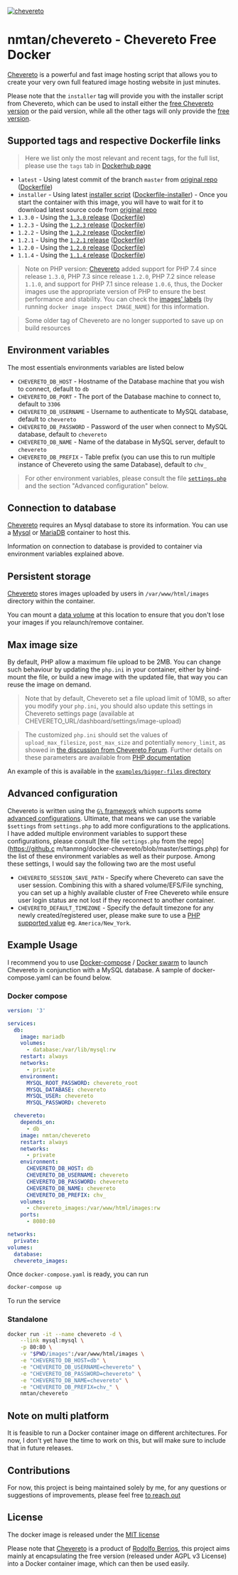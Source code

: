 [cheveretourl]: https://chevereto.com/
[cheveretogithub]: https://github.com/Chevereto/Chevereto-Free

[![chevereto](http://chevereto.com/app/themes/v3/img/chevereto-blue.svg)][cheveretourl]

# nmtan/chevereto - Chevereto Free Docker

[Chevereto][cheveretourl] is a powerful and fast image hosting script that allows you to create your very own full featured image hosting website in just minutes.

Please note that the `installer` tag will provide you with the installer script
from Chevereto, which can be used to install either the [free Chevereto version][cheveretogithub]
or the paid version, while all the other tags will only provide the [free version][cheveretogithub].

## Supported tags and respective Dockerfile links

> Here we list only the most relevant and recent tags, for the full list, please
use the `tags` tab in [Dockerhub page](https://hub.docker.com/r/nmtan/chevereto)

* `latest` - Using latest commit of the branch `master` from [original repo][cheveretogithub] ([Dockerfile](https://github.com/tanmng/docker-chevereto/blob/master/latest/Dockerfile))
* `installer` - Using latest [installer script](https://cdn.rawgit.com/Chevereto/php-repo-installer/master/index.php) ([Dockerfile-installer](https://github.com/tanmng/docker-chevereto/blob/master/Dockerfile-installer)) - Once you start the container with this image, you will have to wait for it to download latest source code from [original repo][cheveretogithub]
* `1.3.0` - Using the [`1.3.0` release](https://github.com/Chevereto/Chevereto-Free/releases/tag/1.3.0) ([Dockerfile](https://github.com/tanmng/docker-chevereto/blob/master/Dockerfile))
* `1.2.3` - Using the [`1.2.3` release](https://github.com/Chevereto/Chevereto-Free/releases/tag/1.2.3) ([Dockerfile](https://github.com/tanmng/docker-chevereto/blob/master/Dockerfile))
* `1.2.2` - Using the [`1.2.2` release](https://github.com/Chevereto/Chevereto-Free/releases/tag/1.2.2) ([Dockerfile](https://github.com/tanmng/docker-chevereto/blob/master/Dockerfile))
* `1.2.1` - Using the [`1.2.1` release](https://github.com/Chevereto/Chevereto-Free/releases/tag/1.2.1) ([Dockerfile](https://github.com/tanmng/docker-chevereto/blob/master/Dockerfile))
* `1.2.0` - Using the [`1.2.0` release](https://github.com/Chevereto/Chevereto-Free/releases/tag/1.2.0) ([Dockerfile](https://github.com/tanmng/docker-chevereto/blob/master/Dockerfile))
* `1.1.4` - Using the [`1.1.4` release](https://github.com/Chevereto/Chevereto-Free/releases/tag/1.1.4) ([Dockerfile](https://github.com/tanmng/docker-chevereto/blob/master/Dockerfile))

> Note on PHP version: [Chevereto](cheveretourl) added support for PHP 7.4 since release `1.3.0`, PHP 7.3 since release `1.2.0`, PHP 7.2 since release `1.1.0`, and support for PHP 7.1 since release `1.0.6`, thus, the Docker images use the appropriate version of PHP to ensure the best performance and stability. You can check the [images' labels](https://docs.docker.com/config/labels-custom-metadata/) (by running `docker image inspect IMAGE_NAME`) for this information.

> Some older tag of Chevereto are no longer supported to save up on build resources

## Environment variables

The most essentials environments variables are listed below

* `CHEVERETO_DB_HOST` - Hostname of the Database machine that you wish to connect, default to `db`
* `CHEVERETO_DB_PORT` - The port of the Database machine to connect to, default to `3306`
* `CHEVERETO_DB_USERNAME` - Username to authenticate to MySQL database, default to `chevereto`
* `CHEVERETO_DB_PASSWORD` - Password of the user when connect to MySQL database, default to `chevereto`
* `CHEVERETO_DB_NAME` - Name of the database in MySQL server, default to `chevereto`
* `CHEVERETO_DB_PREFIX` - Table prefix (you can use this to run multiple instance of Chevereto using the same Database), default to `chv_`

> For other environment variables, please consult the file [`settings.php`](https://github.com/tanmng/docker-chevereto/blob/master/settings.php) and the section "Advanced configuration" below.

## Connection to database

[Chevereto][cheveretourl] requires an Mysql database to store its information. You can use a [Mysql](https://hub.docker.com/_/mysql/) or [MariaDB](https://hub.docker.com/_/mariadb/) container to host this.

Information on connection to database is provided to container via environment variables explained above.

## Persistent storage

[Chevereto][cheveretourl] stores images uploaded by users in `/var/www/html/images` directory within the container.

You can mount a [data volume](https://docs.docker.com/engine/tutorials/dockervolumes/#data-volumes) at this location to ensure that you don't lose your images if you relaunch/remove container.

## Max image size

By default, PHP allow a maximum file upload to be 2MB. You can change such behaviour by updating the `php.ini` in your container, either by bind-mount the file, or build a new image with the updated file, that way you can reuse the image on demand.

> Note that by default, Chevereto set a file upload limit of 10MB, so after you modify your `php.ini`, you should also update this settings in Chevereto settings page (available at CHEVERETO_URL/dashboard/settings/image-upload)

> The customized `php.ini` should set the values of `upload_max_filesize`, `post_max_size` and potentially `memory_limit`, as showed in [the discussion from Chevereto Forum](https://chevereto.com/community/threads/chevereto-supports-only-2mb-max-upload-size.4729/). Further details on these parameters are available from [PHP documentation](http://php.net/manual/en/ini.core.php)

An example of this is available in the [`examples/bigger-files` directory](examples/bigger-files)

## Advanced configuration

Chevereto is written using the [`G\` framework](https://g.chevereto.com/) which supports some [advanced configurations](https://github.com/Chevereto/Chevereto-Free/blob/master/lib/G/G.php). Ultimate, that means we can use the variable `$settings` from `settings.php` to add more configurations to the applications. I have added multiple environment variables to support these configurations, please consult [the file `settings.php` from the repo](https://github.c m/tanmng/docker-chevereto/blob/master/settings.php) for the list of these environment variables as well as their purpose. Among these settings, I would say the following two are the most useful

* `CHEVERETO_SESSION_SAVE_PATH` - Specify where Chevereto can save the user session. Combining this with a shared volume/EFS/File synching, you can set up a highly available cluster of Free Chevereto while ensure user login status are not lost if they reconnect to another container.
* `CHEVERETO_DEFAULT_TIMEZONE` - Specify the default timezone for any newly created/registered user, please make sure to use a [PHP supported value](https://www.php.net/manual/en/timezones.php) eg. `America/New_York`.


## Example Usage

I recommend you to use [Docker-compose](https://docs.docker.com/compose/) / [Docker swarm](https://docs.docker.com/engine/swarm/) to launch Chevereto in conjunction with a MySQL database. A sample of docker-compose.yaml can be found below.

### Docker compose

```yaml
version: '3'

services:
  db:
    image: mariadb
    volumes:
      - database:/var/lib/mysql:rw
    restart: always
    networks:
      - private
    environment:
      MYSQL_ROOT_PASSWORD: chevereto_root
      MYSQL_DATABASE: chevereto
      MYSQL_USER: chevereto
      MYSQL_PASSWORD: chevereto

  chevereto:
    depends_on:
      - db
    image: nmtan/chevereto
    restart: always
    networks:
      - private
    environment:
      CHEVERETO_DB_HOST: db
      CHEVERETO_DB_USERNAME: chevereto
      CHEVERETO_DB_PASSWORD: chevereto
      CHEVERETO_DB_NAME: chevereto
      CHEVERETO_DB_PREFIX: chv_
    volumes:
      - chevereto_images:/var/www/html/images:rw
    ports:
      - 8080:80

networks:
  private:
volumes:
  database:
  chevereto_images:
```

Once `docker-compose.yaml` is ready, you can run

```bash
docker-compose up
```

To run the service

### Standalone

```bash
docker run -it --name chevereto -d \
    --link mysql:mysql \
    -p 80:80 \
    -v "$PWD/images":/var/www/html/images \
    -e "CHEVERETO_DB_HOST=db" \
    -e "CHEVERETO_DB_USERNAME=chevereto" \
    -e "CHEVERETO_DB_PASSWORD=chevereto" \
    -e "CHEVERETO_DB_NAME=chevereto" \
    -e "CHEVERETO_DB_PREFIX=chv_" \
    nmtan/chevereto
```

## Note on multi platform

It is feasible to run a Docker container image on different architectures. For now, I don't yet have the time to work on this, but will make sure to include that in future releases.

## Contributions

For now, this project is being maintained solely by me, for any questions or suggestions of improvements, please feel free [to reach out](mailto:tan.mng90@gmail.com)

## License

The docker image is released under the [MIT license](LICENSE)

Please note that [Chevereto](cheveretourl) is a product of [Rodolfo Berrios](http://rodolfoberrios.com/), this project aims mainly at encapsulating the free version (released under AGPL v3 License) into a Docker container image, which can then be used easily.
